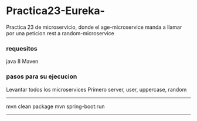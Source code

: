 # Practica23-Eureka-
Practica 23 de microservicio, donde el age-microservice manda a llamar por una peticion rest a random-microservice


### requesitos
java 8
Maven


### pasos para su ejecucion

Levantar todos los microservices
Primero server, user, uppercase, random

---
mvn clean package
mvn spring-boot:run

---
